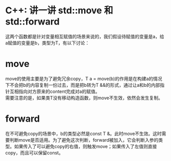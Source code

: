 # C++: 讲一讲 std::move 和 std::forward

这两个函数都是针对变量相互赋值的场景来说的，我们假设待赋值的变量是a，给a赋值的变量是b，类型为T，有以下讨论：

# move
move的使用主要是为了避免冗余copy，T a = move(b)的作用是在构建a的情况下不会把b的内容复制一份过去，而是把b转为T &&的形式，通过让a和b的内部指针互相指向对方原来的content完成对a的赋值。  
需要注意的是，如果类T没有移动构造函数，则move不生效，依然会发生复制。

# forward
在不可避免copy的场景中，b的类型必然是const T &。此时move不生效。这时需要判断move是否适用。为了避免这次判断，forward被加入，它会判断入参的类型。如果传入了可以避免copy的右值，则触发move；如果传入了左值则直接copy，而且可以保留const。
